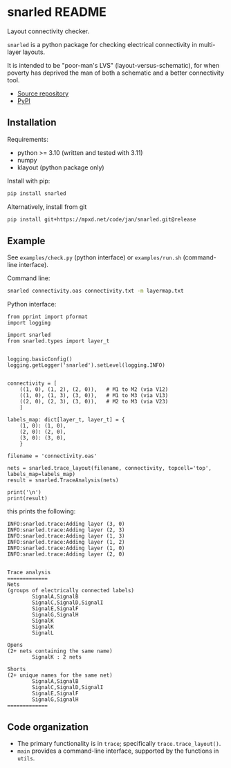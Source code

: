 snarled README
============

Layout connectivity checker.

`snarled` is a python package for checking electrical connectivity in multi-layer layouts.

It is intended to be "poor-man's LVS" (layout-versus-schematic), for when poverty
has deprived the man of both a schematic and a better connectivity tool.

- [Source repository](https://mpxd.net/code/jan/snarled)
- [PyPI](https://pypi.org/project/snarled)

## Installation

Requirements:
* python >= 3.10 (written and tested with 3.11)
* numpy
* klayout (python package only)


Install with pip:
```bash
pip install snarled
```

Alternatively, install from git
```bash
pip install git+https://mpxd.net/code/jan/snarled.git@release
```

## Example
See `examples/check.py` (python interface) or `examples/run.sh` (command-line interface).

Command line:
```bash
snarled connectivity.oas connectivity.txt -m layermap.txt
```

Python interface:
```python3
from pprint import pformat
import logging

import snarled
from snarled.types import layer_t


logging.basicConfig()
logging.getLogger('snarled').setLevel(logging.INFO)


connectivity = [
    ((1, 0), (1, 2), (2, 0)),   # M1 to M2 (via V12)
    ((1, 0), (1, 3), (3, 0)),   # M1 to M3 (via V13)
    ((2, 0), (2, 3), (3, 0)),   # M2 to M3 (via V23)
    ]

labels_map: dict[layer_t, layer_t] = {
    (1, 0): (1, 0),
    (2, 0): (2, 0),
    (3, 0): (3, 0),
    }

filename = 'connectivity.oas'

nets = snarled.trace_layout(filename, connectivity, topcell='top', labels_map=labels_map)
result = snarled.TraceAnalysis(nets)

print('\n')
print(result)
```

this prints the following:

```
INFO:snarled.trace:Adding layer (3, 0)
INFO:snarled.trace:Adding layer (2, 3)
INFO:snarled.trace:Adding layer (1, 3)
INFO:snarled.trace:Adding layer (1, 2)
INFO:snarled.trace:Adding layer (1, 0)
INFO:snarled.trace:Adding layer (2, 0)


Trace analysis
=============
Nets
(groups of electrically connected labels)
        SignalA,SignalB
        SignalC,SignalD,SignalI
        SignalE,SignalF
        SignalG,SignalH
        SignalK
        SignalK
        SignalL

Opens
(2+ nets containing the same name)
        SignalK : 2 nets

Shorts
(2+ unique names for the same net)
        SignalA,SignalB
        SignalC,SignalD,SignalI
        SignalE,SignalF
        SignalG,SignalH
=============
```

## Code organization

- The primary functionality is in `trace`; specifically `trace.trace_layout()`.
- `main` provides a command-line interface, supported by the functions in `utils`.
